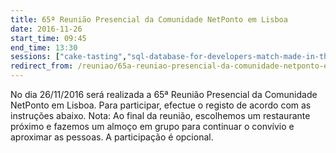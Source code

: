 ```yaml
---
title: 65ª Reunião Presencial da Comunidade NetPonto em Lisboa
date: 2016-11-26
start_time: 09:45
end_time: 13:30
sessions: ["cake-tasting","sql-database-for-developers-match-made-in-the-cloud"]
redirect_from: /reuniao/65a-reuniao-presencial-da-comunidade-netponto-em-lisboa/
---
```

No dia 26/11/2016 será realizada a 65ª Reunião Presencial da Comunidade NetPonto em Lisboa. Para participar, efectue o registo de acordo com as instruções abaixo.
Nota: Ao final da reunião, escolhemos um restaurante próximo e fazemos um almoço em grupo para continuar o convívio e aproximar as pessoas. A participação é opcional.